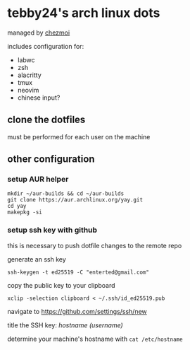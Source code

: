 # tebby24's arch linux dots

managed by [chezmoi](https://www.chezmoi.io/)

includes configuration for:
- labwc
- zsh
- alacritty
- tmux
- neovim 
- chinese input?

## clone the dotfiles
must be performed for each user on the machine

## other configuration

### setup AUR helper
```shell
mkdir ~/aur-builds && cd ~/aur-builds
git clone https://aur.archlinux.org/yay.git
cd yay
makepkg -si
```

### setup ssh key with github
this is necessary to push dotfile changes to the remote repo

generate an ssh key
```shell
ssh-keygen -t ed25519 -C "enterted@gmail.com"
```

copy the public key to your clipboard
```shell
xclip -selection clipboard < ~/.ssh/id_ed25519.pub
```
navigate to https://github.com/settings/ssh/new

title the SSH key: _hostname (username)_

determine your machine's hostname with `cat /etc/hostname`

